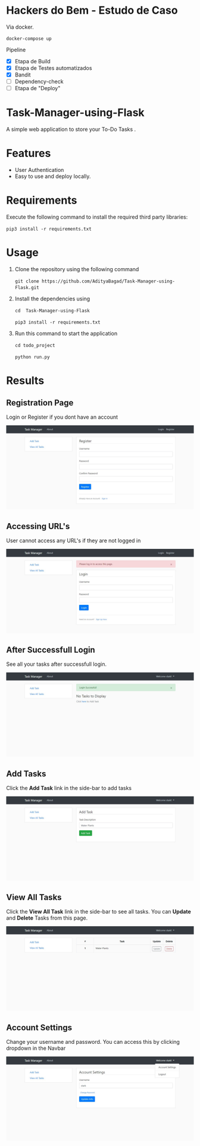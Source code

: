 # Hackers do Bem - Estudo de Caso

Via docker.

```
docker-compose up
```

Pipeline

- [x] Etapa de Build
- [x] Etapa de Testes automatizados
- [x] Bandit
- [ ] Dependency-check
- [ ] Etapa de "Deploy"

# Task-Manager-using-Flask

A simple web application to store your To-Do Tasks .

# Features

- User Authentication
- Easy to use and deploy locally.

# Requirements

Execute the following command to install the required third party libraries:

`pip3 install -r requirements.txt`

# Usage

1. Clone the repository using the following command

   `git clone https://github.com/AdityaBagad/Task-Manager-using-Flask.git`

2. Install the dependencies using

   `cd  Task-Manager-using-Flask`

   `pip3 install -r requirements.txt`

3. Run this command to start the application

   `cd todo_project`

   `python run.py`

# Results

## Registration Page

Login or Register if you dont have an account

![Registration Page](output/register.jpg)

## Accessing URL's

User cannot access any URL's if they are not logged in

![Invalid Access](output/invalid-access.jpg)

## After Successfull Login

See all your tasks after successfull login.

![After Login](output/after-login.jpg)

## Add Tasks

Click the **Add Task** link in the side-bar to add tasks

![Image of Yaktocat](output/add-task.jpg)

## View All Tasks

Click the **View All Task** link in the side-bar to see all tasks. You can **Update** and **Delete** Tasks from this page.

![Image of Yaktocat](output/all-tasks.jpg)

## Account Settings

Change your username and password. You can access this by clicking dropdown in the Navbar

![Image of Yaktocat](output/account-settings.jpg)
